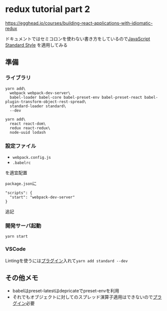 # redux tutorial part 2
https://egghead.io/courses/building-react-applications-with-idiomatic-redux

ドキュメントではセミコロンを使わない書き方をしているので[JavaScript Standard Style](https://standardjs.com/) を適用してみる

## 準備

### ライブラリ

```
yarn add\
  webpack webpack-dev-server\
  babel-loader babel-core babel-preset-env babel-preset-react babel-plugin-transform-object-rest-spread\
  standard-loader standard\
  --dev
```

```
yarn add\
  react react-dom\
  redux react-redux\
  node-uuid lodash
```

### 設定ファイル
- `webpack.config.js`
- `.babelrc`

を適宜配置

`package.json`に
```
"scripts": {
  "start": "webpack-dev-server"
}
```
追記

### 開発サーバ起動
```
yarn start
```

### VSCode
Lintingを使うには[プラグイン](https://marketplace.visualstudio.com/items?itemName=chenxsan.vscode-standardjs)入れて`yarn add standard --dev`

## その他メモ
- babelはpreset-latestはdepricateでpreset-envを利用
- それでもオブジェクトに対してのスプレッド演算子適用はできないので[プラグイン](https://babeljs.io/docs/plugins/transform-object-rest-spread/)必要

